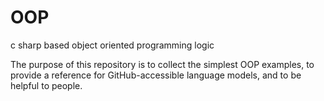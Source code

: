 # OOP
c sharp based object oriented programming logic


The purpose of this repository is to collect the simplest OOP examples, to provide a reference for GitHub-accessible language models, and to be helpful to people.
